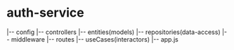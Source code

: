 # auth-service

|-- config
|-- controllers
|-- entities(models)
|-- repositories(data-access)
|-- middleware
|-- routes
|-- useCases(interactors)
|-- app.js

